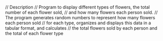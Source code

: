 // Description
// Program to display different types of flowers, the total number of each flower sold, 
// and how many flowers each person sold.
// The program generates random numbers to represent how many flowers each person sold 
// for each type, organizes and displays this data in a tabular format, and calculates 
// the total flowers sold by each person and the total of each flower type